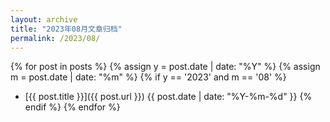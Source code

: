 ```yaml
---
layout: archive
title: "2023年08月文章归档"
permalink: /2023/08/
---
```


{% for post in posts %}
  {% assign y = post.date | date: "%Y" %}
  {% assign m = post.date | date: "%m" %}
  {% if y == '2023' and m == '08' %}
  - [{{ post.title }}]({{ post.url }}) <span>{{ post.date | date: "%Y-%m-%d" }}</span>
  {% endif %}
{% endfor %}

